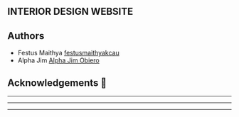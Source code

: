 ## INTERIOR DESIGN WEBSITE







## Authors

* Festus Maithya [festusmaithyakcau](https://github.com/festusmaithyakcau)
* Alpha Jim  [Alpha Jim Obiero](https://github.com/AlphaJim)

## Acknowledgements :pray:

________________________
_________________________
___________________________


